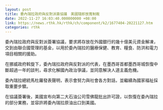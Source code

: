 ```yaml
---
layout: post
title: 委內瑞拉政府與反對派簽協議　美國隨即放寬制裁
date: 2022-11-27 16:03:40.000000000 +08:00
link: https://news.rthk.hk/rthk/ch/component/k2/1677404-20221127.htm
categories: rthk
---
```


委內瑞拉政府與反對派簽署協議，要求將存放在外國銀行的幾十億美元資金解凍，交到由聯合國管理的基金，以用於委內瑞拉的醫療保健、教育、糧食、防洪和電力項目相關的援助。

在挪威政府斡旋下，委內瑞拉政府與反對派的代表，在墨西哥首都墨西哥城恢復中斷超過一年的談判，尋求化解國內政治爭議，並同意解決人道主義危機。

委內瑞拉總統馬杜羅發表聲明，表示會努力與社會各方對話，並繼續為國家福祉採取重要步驟。

在協議簽署後，美國宣布向第二大石油公司雪佛龍批出許可證，以恢復在委內瑞拉的部分業務，並容許將委內瑞拉原油出口到美國。
